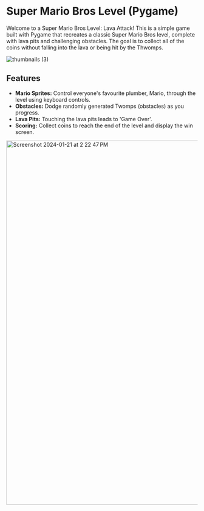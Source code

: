 # Super Mario Bros Level (Pygame)

Welcome to a Super Mario Bros Level: Lava Attack! This is a simple game built with Pygame that recreates a classic Super Mario Bros level, complete with lava pits and challenging obstacles. The goal is to collect all of the coins without falling into the lava or being hit by the Thwomps. 

![thumbnails (3)](https://github.com/pearl-natalia/super-mario-bros/assets/145855287/f1be156d-14d7-427a-b321-66e76f45d6d0)

## Features

- **Mario Sprites:** Control everyone's favourite plumber, Mario, through the level using keyboard controls.
- **Obstacles:** Dodge randomly generated Twomps (obstacles) as you progress.
- **Lava Pits:** Touching the lava pits leads to 'Game Over'.
- **Scoring:** Collect coins to reach the end of the level and display the win screen.

<img width="957" alt="Screenshot 2024-01-21 at 2 22 47 PM" src="https://github.com/pearl-natalia/super-mario-bros/assets/145855287/10f2ee92-74bf-45f0-8191-70d8e3ffed0b">
